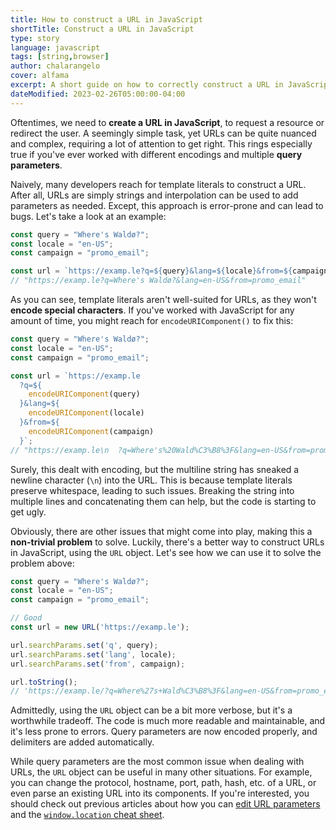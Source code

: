 ```yaml
---
title: How to construct a URL in JavaScript
shortTitle: Construct a URL in JavaScript
type: story
language: javascript
tags: [string,browser]
author: chalarangelo
cover: alfama
excerpt: A short guide on how to correctly construct a URL in JavaScript.
dateModified: 2023-02-26T05:00:00-04:00
---
```


Oftentimes, we need to **create a URL in JavaScript**, to request a resource or redirect the user. A seemingly simple task, yet URLs can be quite nuanced and complex, requiring a lot of attention to get right. This rings especially true if you've ever worked with different encodings and multiple **query parameters**.

Naively, many developers reach for template literals to construct a URL. After all, URLs are simply strings and interpolation can be used to add parameters as needed. Except, this approach is error-prone and can lead to bugs. Let's take a look at an example:

```js
const query = "Where's Waldø?";
const locale = "en-US";
const campaign = "promo_email";

const url = `https://examp.le?q=${query}&lang=${locale}&from=${campaign}`;
// "https://examp.le?q=Where's Waldø?&lang=en-US&from=promo_email"
```

As you can see, template literals aren't well-suited for URLs, as they won't **encode special characters**. If you've worked with JavaScript for any amount of time, you might reach for `encodeURIComponent()` to fix this:

```js
const query = "Where's Waldø?";
const locale = "en-US";
const campaign = "promo_email";

const url = `https://examp.le
  ?q=${
    encodeURIComponent(query)
  }&lang=${
    encodeURIComponent(locale)
  }&from=${
    encodeURIComponent(campaign)
  }`;
// "https://examp.le\n  ?q=Where's%20Wald%C3%B8%3F&lang=en-US&from=promo_email"
```

Surely, this dealt with encoding, but the multiline string has sneaked a newline character (`\n`) into the URL. This is because template literals preserve whitespace, leading to such issues. Breaking the string into multiple lines and concatenating them can help, but the code is starting to get ugly.

Obviously, there are other issues that might come into play, making this a **non-trivial problem** to solve. Luckily, there's a better way to construct URLs in JavaScript, using the `URL` object. Let's see how we can use it to solve the problem above:

```js
const query = "Where's Waldø?";
const locale = "en-US";
const campaign = "promo_email";

// Good
const url = new URL('https://examp.le');

url.searchParams.set('q', query);
url.searchParams.set('lang', locale);
url.searchParams.set('from', campaign);

url.toString();
// 'https://examp.le/?q=Where%27s+Wald%C3%B8%3F&lang=en-US&from=promo_email'
```

Admittedly, using the `URL` object can be a bit more verbose, but it's a worthwhile tradeoff. The code is much more readable and maintainable, and it's less prone to errors. Query parameters are now encoded properly, and delimiters are added automatically.

While query parameters are the most common issue when dealing with URLs, the `URL` object can be useful in many other situations. For example, you can change the protocol, hostname, port, path, hash, etc. of a URL, or even parse an existing URL into its components. If you're interested, you should check out previous articles about how you can [edit URL parameters](/js/s/edit-url-params) and the [`window.location` cheat sheet](/js/s/window-location-cheatsheet).
